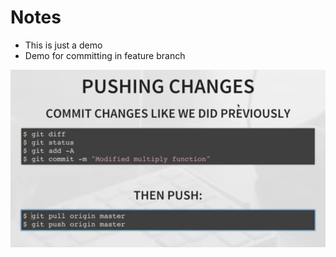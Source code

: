 # Notes

* This is just a demo
* Demo for committing in feature branch

![Image of Git commit & push](Capture.png)